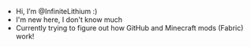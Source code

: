 - Hi, I’m @InfiniteLithium :)
- I'm new here, I don't know much
- Currently trying to figure out how GitHub and Minecraft mods (Fabric) work!

<!---
InfiniteLithium/InfiniteLithium is a ✨ special ✨ repository because its `README.md` (this file) appears on your GitHub profile.
You can click the Preview link to take a look at your changes.
--->

